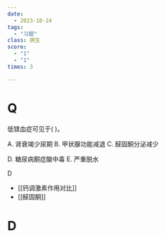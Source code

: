 ```yaml
---
date:
  - 2023-10-24
tags:
  - "习题"
class: 病生
score:
  - "1"
  - "1"
times: 3

---
```



# Q
低镁血症可见于( )。

A. 肾衰竭少尿期 B. 甲状腺功能减退 C. 醛固酮分泌减少

D. 糖尿病酮症酸中毒 E. 严重脱水



D




- [[钙调激素作用对比]]
- [[醛固酮]]

# D